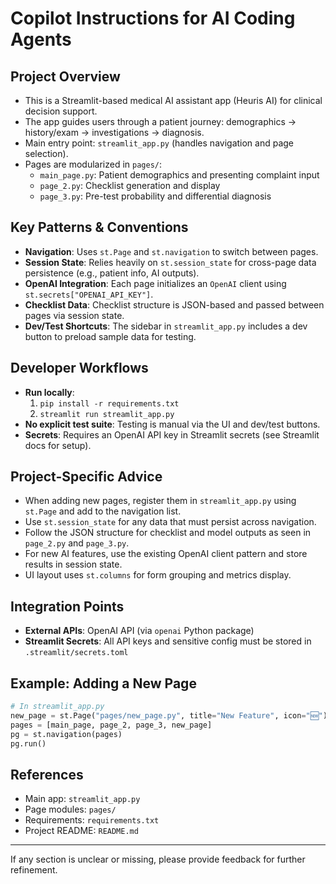 # Copilot Instructions for AI Coding Agents

## Project Overview
- This is a Streamlit-based medical AI assistant app (Heuris AI) for clinical decision support.
- The app guides users through a patient journey: demographics → history/exam → investigations → diagnosis.
- Main entry point: `streamlit_app.py` (handles navigation and page selection).
- Pages are modularized in `pages/`:
  - `main_page.py`: Patient demographics and presenting complaint input
  - `page_2.py`: Checklist generation and display
  - `page_3.py`: Pre-test probability and differential diagnosis

## Key Patterns & Conventions
- **Navigation**: Uses `st.Page` and `st.navigation` to switch between pages.
- **Session State**: Relies heavily on `st.session_state` for cross-page data persistence (e.g., patient info, AI outputs).
- **OpenAI Integration**: Each page initializes an `OpenAI` client using `st.secrets["OPENAI_API_KEY"]`.
- **Checklist Data**: Checklist structure is JSON-based and passed between pages via session state.
- **Dev/Test Shortcuts**: The sidebar in `streamlit_app.py` includes a dev button to preload sample data for testing.

## Developer Workflows
- **Run locally**:
  1. `pip install -r requirements.txt`
  2. `streamlit run streamlit_app.py`
- **No explicit test suite**: Testing is manual via the UI and dev/test buttons.
- **Secrets**: Requires an OpenAI API key in Streamlit secrets (see Streamlit docs for setup).

## Project-Specific Advice
- When adding new pages, register them in `streamlit_app.py` using `st.Page` and add to the navigation list.
- Use `st.session_state` for any data that must persist across navigation.
- Follow the JSON structure for checklist and model outputs as seen in `page_2.py` and `page_3.py`.
- For new AI features, use the existing OpenAI client pattern and store results in session state.
- UI layout uses `st.columns` for form grouping and metrics display.

## Integration Points
- **External APIs**: OpenAI API (via `openai` Python package)
- **Streamlit Secrets**: All API keys and sensitive config must be stored in `.streamlit/secrets.toml`

## Example: Adding a New Page
```python
# In streamlit_app.py
new_page = st.Page("pages/new_page.py", title="New Feature", icon="🆕")
pages = [main_page, page_2, page_3, new_page]
pg = st.navigation(pages)
pg.run()
```

## References
- Main app: `streamlit_app.py`
- Page modules: `pages/`
- Requirements: `requirements.txt`
- Project README: `README.md`

---
If any section is unclear or missing, please provide feedback for further refinement.
